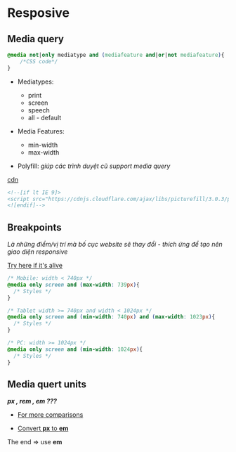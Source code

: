 # Resposive

## Media query

```css
@media not|only mediatype and (mediafeature and|or|not mediafeature){
    /*CSS code*/
}
```

- Mediatypes:
  - print
  - screen
  - speech
  - all - default

- Media Features:
  - min-width
  - max-width

- Polyfill: *giúp các trình duyệt cũ support media query*

[cdn](https://cdnjs.com/libraries/picturefill)

```html
<!--[if lt IE 9]>
<script src="https://cdnjs.cloudflare.com/ajax/libs/picturefill/3.0.3/picturefill.min.js" integrity="sha512-Nh/FthCqOFq56kGp1DsNb6GKK29iIv2ZJc7Fylln1WRrWpeE5LjSBWeAp61dkBASDxZT12aL9mZyIrhsAqgRpw==" crossorigin="anonymous" referrerpolicy="no-referrer"></script>
<![endif]-->

```

## Breakpoints

*Là những điểm/vị trí mà bố cục website sẽ thay đổi - thích ứng để tạo nên giao diện responsive*

[Try here if it's alive](https://ui.dev/rwd/develop/browser-feature-support/media-queries-for-common-device-breakpoints)

```css
/* Mobile: width < 740px */
@media only screen and (max-width: 739px){
  /* Styles */
}

/* Tablet width >= 740px and width < 1024px */
@media only screen and (min-width: 740px) and (max-width: 1023px){
  /* Styles */
}

/* PC: width >= 1024px */
@media only screen and (min-width: 1024px){
  /* Styles */
}

```

## Media quert units

***px , rem , em ???***

- [For more comparisons](https://zellwk.com/blog/media-query-units/)

- [Convert **px** to **em**](https://www.w3schools.com/tags/ref_pxtoemconversion.asp)

The end => use **em**
